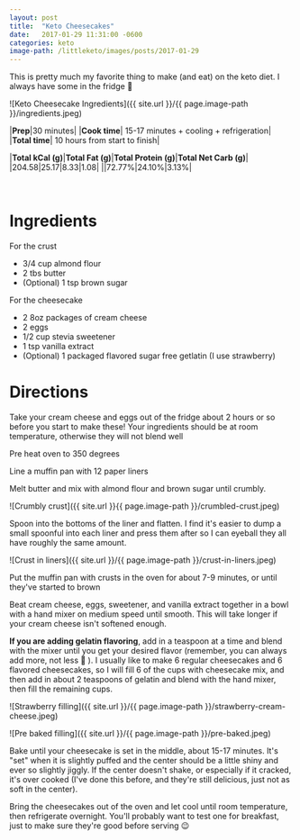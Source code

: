 ```yaml
---
layout: post
title:  "Keto Cheesecakes"
date:   2017-01-29 11:31:00 -0600
categories: keto
image-path: /littleketo/images/posts/2017-01-29
---
```


This is pretty much my favorite thing to make (and eat) on the keto diet. I always have some in the fridge 😬

![Keto Cheesecake Ingredients]({{ site.url }}/{{ page.image-path }}/ingredients.jpeg)

|**Prep**|30 minutes|
|**Cook time**| 15-17 minutes + cooling + refrigeration|
|**Total time**| 10 hours from start to finish|


|**Total kCal (g)**|**Total Fat (g)**|**Total Protein (g)**|**Total Net Carb (g)**|
|204.58|25.17|8.33|1.08|
||72.77%|24.10%|3.13%|


<br>

# Ingredients

For the crust
* 3/4 cup almond flour
* 2 tbs butter
* (Optional) 1 tsp brown sugar

For the cheesecake
* 2 8oz packages of cream cheese
* 2 eggs
* 1/2 cup stevia sweetener
* 1 tsp vanilla extract
* (Optional) 1 packaged flavored sugar free getlatin (I use strawberry)


# Directions

Take your cream cheese and eggs out of the fridge about 2 hours or so before you start to make these! Your ingredients should be at room temperature, otherwise they will not blend well

Pre heat oven to 350 degrees

Line a muffin pan with 12 paper liners

Melt butter and mix with almond flour and brown sugar until crumbly.

![Crumbly crust]({{ site.url }}{{ page.image-path }}/crumbled-crust.jpeg)

Spoon into the bottoms of the liner and flatten. I find it's easier to dump a small spoonful into each liner and press them after so I can eyeball they all have roughly the same amount.

![Crust in liners]({{ site.url }}/{{ page.image-path }}/crust-in-liners.jpeg)

Put the muffin pan with crusts in the oven for about 7-9 minutes, or until they've started to brown

Beat cream cheese, eggs, sweetener, and vanilla extract together in a bowl with a hand mixer on medium speed until smooth. This will take longer if your cream cheese isn't softened enough.

**If you are adding gelatin flavoring**, add in a teaspoon at a time and blend with the mixer until you get your desired flavor (remember, you can always add more, not less 🙂 ). I usually like to make 6 regular cheesecakes and 6 flavored cheesecakes, so I will fill 6 of the cups with cheesecake mix, and then add in about 2 teaspoons of gelatin and blend with the hand mixer, then fill the remaining cups.

![Strawberry filling]({{ site.url }}/{{ page.image-path }}/strawberry-cream-cheese.jpeg)

![Pre baked filling]({{ site.url }}/{{ page.image-path }}/pre-baked.jpeg)


Bake until your cheesecake is set in the middle, about 15-17 minutes. It's "set" when it is slightly puffed and the center should be a little shiny and ever so slightly jiggly. If the center doesn't shake, or especially if it cracked, it's over cooked (I've done this before, and they're still delicious, just not as soft in the center).

Bring the cheesecakes out of the oven and let cool until room temperature, then refrigerate overnight. You'll probably want to test one for breakfast, just to make sure they're good before serving 😉
